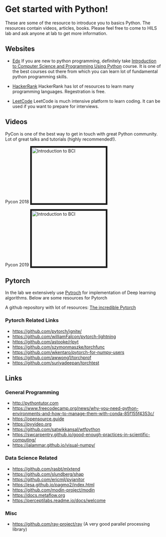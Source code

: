 # Get started with Python!
These are some of the resource to introduce you to basics Python. The resources contain videos, articles, books. Please feel free to come to HILS lab and ask anyone at lab to get more information.

## Websites
* [Edx](https://www.edx.org)
If you are new to python programming, definitely take [Introduction to Computer Science and Programming Using Python](https://www.edx.org/course/6-00-1x-introduction-to-computer-science-and-programming-using-python-3) course. It is one of the best courses out there from which you can learn lot of fundamental python programming skills.


* [HackerRank](https://www.hackerrank.com/dashboard)
HackerRank has lot of resources to learn many programming languages. Regestration is free.

* [LeetCode](https://leetcode.com)
LeetCode is much intensive platform to learn coding. It can be used if you want to prepare for interviews.


## Videos
PyCon is one of the best way to get in touch with great Python community. Lot of great talks and tutorials (highly recommended!).

Pycon 2018
<a href="https://www.youtube.com/channel/UCsX05-2sVSH7Nx3zuk3NYuQ" target="_blank"><img src="http://img.youtube.com/vi/79AIzbjLzdk/0.jpg"
alt="Introduction to BCI" width="240" height="180" border="5" /></a>

Pycon 2019
<a href="https://www.youtube.com/channel/UCxs2IIVXaEHHA4BtTiWZ2mQ" target="_blank"><img src="http://img.youtube.com/vi/iyV1NUaSt0k/0.jpg"
alt="Introduction to BCI" width="240" height="180" border="5" /></a>

## Pytorch
In the lab we extensively use [Pytroch](https://pytorch.org) for implementation of Deep learning algorithms. Below are some resources for Pytorch

A github repository with lot of resources: [The incredible Pytorch](https://github.com/ritchieng/the-incredible-pytorch)

### Pytorch Related Links
* https://github.com/pytorch/ignite/
* https://github.com/williamFalcon/pytorch-lightning
* https://github.com/astooke/rlpyt
* https://github.com/szymonmaszke/torchfunc
* https://github.com/wkentaro/pytorch-for-numpy-users
* https://github.com/awwong1/torchprof
* https://github.com/suriyadeepan/torchtest


## Links
### General Programming
* http://pythontutor.com
* https://www.freecodecamp.org/news/why-you-need-python-environments-and-how-to-manage-them-with-conda-85f155f4353c/
* https://opensource.guide
* https://pyvideo.org
* https://github.com/satwikkansal/wtfpython
* https://swcarpentry.github.io/good-enough-practices-in-scientific-computing/
* https://jalammar.github.io/visual-numpy/

### Data Science Related
* https://github.com/rasbt/mlxtend
* https://github.com/slundberg/shap
* https://github.com/ericmjl/pyjanitor
* https://esa.github.io/pagmo2/index.html
* https://github.com/modin-project/modin
* https://docs.metaflow.org
* https://perceptilabs.readme.io/docs/welcome

### Misc
* https://github.com/ray-project/ray (A very good parallel processing library)









